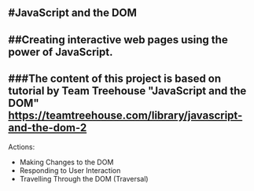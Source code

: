 #JavaScript and the DOM
---
##Creating interactive web pages using the power of JavaScript.
---
###The content of this project is based on tutorial by Team Treehouse "JavaScript and the DOM" https://teamtreehouse.com/library/javascript-and-the-dom-2
---
Actions:

* Making Changes to the DOM
* Responding to User Interaction
* Travelling Through the DOM (Traversal)